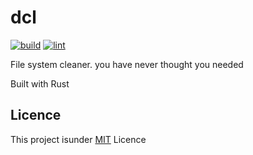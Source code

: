 # dcl
[![build](https://github.com/makuzaverite/dcl/actions/workflows/build.yml/badge.svg)](https://github.com/makuzaverite/dcl/actions/workflows/build.yml)
[![lint](https://github.com/makuzaverite/dcl/actions/workflows/lint.yml/badge.svg)](https://github.com/makuzaverite/dcl/actions/workflows/lint.yml)

File system cleaner. you have never thought you needed


Built with Rust


## Licence

This project isunder [MIT](https://github.com/makuzaverite/dcl/blob/main/LICENSE) Licence
